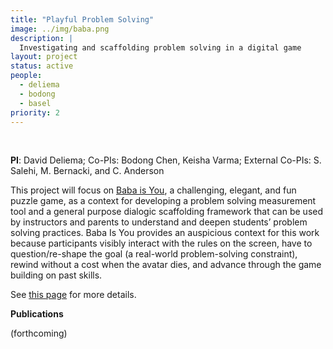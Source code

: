 ```yaml
---
title: "Playful Problem Solving"
image: ../img/baba.png
description: | 
  Investigating and scaffolding problem solving in a digital game
layout: project
status: active
people:
  - deliema
  - bodong
  - basel
priority: 2
---
```


<br />

**PI**: David Deliema; Co-PIs: Bodong Chen, Keisha Varma; External Co-PIs: S. Salehi, M. Bernacki, and C. Anderson


This project will focus on [Baba is You](https://hempuli.com/baba/), a challenging, elegant, and fun puzzle game, as a context for developing a problem solving measurement tool and a general purpose dialogic scaffolding framework that can be used by instructors and parents to understand and deepen students’ problem solving practices. Baba Is You provides an auspicious context for this work because participants visibly interact with the rules on the screen, have to question/re-shape the goal (a real-world problem-solving constraint), rewind without a cost when the avatar dies, and advance through the game building on past skills.


See [this page](http://www.david-deliema.com/debugging) for more details. 

**Publications**

(forthcoming)
